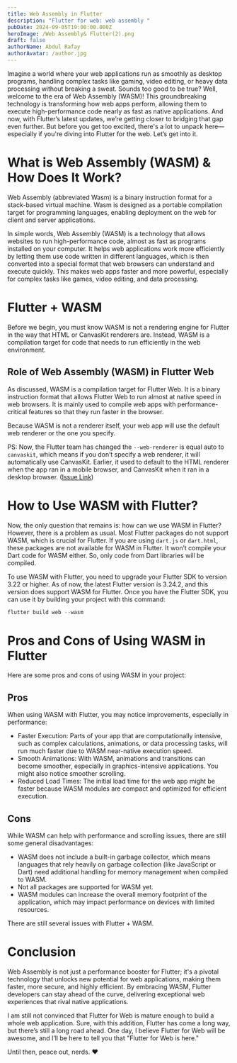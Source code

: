 ```yaml
---
title: Web Assembly in Flutter
description: "Flutter for web: web assembly "
pubDate: 2024-09-05T19:00:00.000Z
heroImage: /Web Assembly& Flutter(2).png
draft: false
authorName: Abdul Rafay
authorAvatar: /author.jpg
---
```


Imagine a world where your web applications run as smoothly as desktop programs, handling complex tasks like gaming, video editing, or heavy data processing without breaking a sweat. Sounds too good to be true? Well, welcome to the era of Web Assembly (WASM)! This groundbreaking technology is transforming how web apps perform, allowing them to execute high-performance code nearly as fast as native applications. And now, with Flutter’s latest updates, we’re getting closer to bridging that gap even further. But before you get too excited, there's a lot to unpack here—especially if you're diving into Flutter for the web. Let’s get into it.

# What is Web Assembly (WASM) & How Does It Work?

Web Assembly (abbreviated Wasm) is a binary instruction format for a stack-based virtual machine. Wasm is designed as a portable compilation target for programming languages, enabling deployment on the web for client and server applications.

In simple words, Web Assembly (WASM) is a technology that allows websites to run high-performance code, almost as fast as programs installed on your computer. It helps web applications work more efficiently by letting them use code written in different languages, which is then converted into a special format that web browsers can understand and execute quickly. This makes web apps faster and more powerful, especially for complex tasks like games, video editing, and data processing.

# Flutter + WASM

Before we begin, you must know WASM is not a rendering engine for Flutter in the way that HTML or CanvasKit renderers are. Instead, WASM is a compilation target for code that needs to run efficiently in the web environment.

## Role of Web Assembly (WASM) in Flutter Web

As discussed, WASM is a compilation target for Flutter Web. It is a binary instruction format that allows Flutter Web to run almost at native speed in web browsers. It is mainly used to compile web apps with performance-critical features so that they run faster in the browser.

Because WASM is not a renderer itself, your web app will use the default web renderer or the one you specify.

PS: Now, the Flutter team has changed the `--web-renderer` is equal auto to `canvaskit`, which means if you don’t specify a web renderer, it will automatically use CanvasKit. Earlier, it used to default to the HTML renderer when the app ran in a mobile browser, and CanvasKit when it ran in a desktop browser. ([Issue Link](https://github.com/flutter/flutter/issues/149826))

# How to Use WASM with Flutter?

Now, the only question that remains is: how can we use WASM in Flutter? However, there is a problem as usual. Most Flutter packages do not support WASM, which is crucial for Flutter. If you are using `dart.js` or `dart.html`, these packages are not available for WASM in Flutter. It won’t compile your Dart code for WASM either. So, only code from Dart libraries will be compiled.

To use WASM with Flutter, you need to upgrade your Flutter SDK to version 3.22 or higher. As of now, the latest Flutter version is 3.24.2, and this version does support WASM for Flutter. Once you have the Flutter SDK, you can use it by building your project with this command:

```dart
flutter build web --wasm
```

# Pros and Cons of Using WASM in Flutter

Here are some pros and cons of using WASM in your project:

## Pros

When using WASM with Flutter, you may notice improvements, especially in performance:

- Faster Execution: Parts of your app that are computationally intensive, such as complex calculations, animations, or data processing tasks, will run much faster due to WASM near-native execution speed.
- Smooth Animations: With WASM, animations and transitions can become smoother, especially in graphics-intensive applications. You might also notice smoother scrolling.
- Reduced Load Times: The initial load time for the web app might be faster because WASM modules are compact and optimized for efficient execution.

## Cons

While WASM can help with performance and scrolling issues, there are still some general disadvantages:

- WASM does not include a built-in garbage collector, which means languages that rely heavily on garbage collection (like JavaScript or Dart) need additional handling for memory management when compiled to WASM.
- Not all packages are supported for WASM yet.
- WASM modules can increase the overall memory footprint of the application, which may impact performance on devices with limited resources.

There are still several issues with Flutter + WASM.

# Conclusion

Web Assembly is not just a performance booster for Flutter; it's a pivotal technology that unlocks new potential for web applications, making them faster, more secure, and highly efficient. By embracing WASM, Flutter developers can stay ahead of the curve, delivering exceptional web experiences that rival native applications.

I am still not convinced that Flutter for Web is mature enough to build a whole web application. Sure, with this addition, Flutter has come a long way, but there’s still a long road ahead. One day, I believe Flutter for Web will be awesome, and I’ll be here to tell you that "Flutter for Web is here."

Until then, peace out, nerds. ❤️
